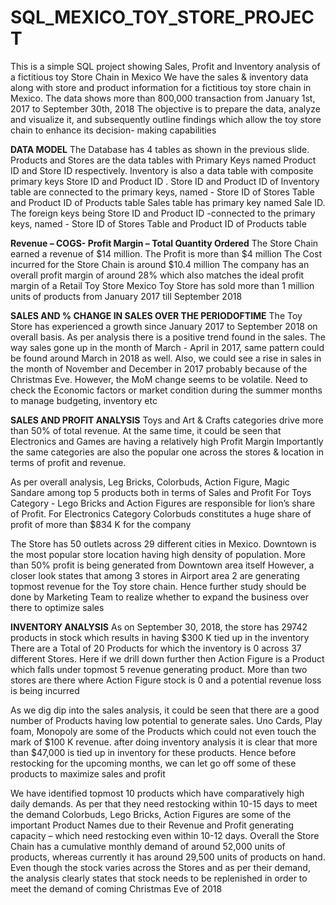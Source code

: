 # SQL_MEXICO_TOY_STORE_PROJECT
This is a simple SQL project showing Sales, Profit and Inventory analysis of a fictitious toy Store Chain in Mexico
We have the sales & inventory data along with
store and product information for a fictitious toy store
chain in Mexico.
The data shows more than 800,000 transaction from
January 1st, 2017 to September 30th, 2018
The objective is to prepare the data, analyze and
visualize it, and subsequently outline findings which
allow the toy store chain to enhance its decision-
making capabilities

**DATA MODEL**
The Database has 4 tables as shown in the previous slide.
Products and Stores are the data tables with Primary Keys
named Product ID and Store ID respectively.
Inventory is also a data table with composite primary keys
Store ID and Product ID . Store ID and Product ID of Inventory
table are connected to the primary keys, named - Store ID of
Stores Table and Product ID of Products table
Sales table has primary key named Sale ID. The foreign keys
being Store ID and Product ID -connected to the primary keys,
named - Store ID of Stores Table and Product ID of Products
table

**Revenue – COGS- Profit Margin – Total Quantity Ordered**
The Store Chain earned a revenue of $14
million.
The Profit is more than $4 million
The Cost incurred for the Store Chain is
around $10.4 million
The company has an overall profit margin of
around 28% which also matches the ideal
profit margin of a Retail Toy Store
Mexico Toy Store has sold more than 1
million units of products from January 2017
till September 2018

**SALES AND % CHANGE IN SALES OVER THE PERIODOFTIME**
The Toy Store has experienced a growth since January 2017 to September 2018 on overall basis. As per analysis there is a positive trend
found in the sales. The way sales gone up in the month of March - April in 2017, same pattern could be found around March in 2018 as well.
Also, we could see a rise in sales in the month of November and December in 2017 probably because of the Christmas Eve. However, the
MoM change seems to be volatile. Need to check the Economic factors or market condition during the summer months to manage
budgeting, inventory etc

**SALES AND PROFIT ANALYSIS**
Toys and Art & Crafts categories drive more than 50% of total revenue. At the same time, it could be seen that Electronics and
Games are having a relatively high Profit Margin
Importantly the same categories are also the popular one across the stores & location in terms of profit and revenue.

As per overall analysis, Leg Bricks, Colorbuds, Action
Figure, Magic Sandare among top 5 products both in
terms of Sales and Profit
For Toys Category - Lego Bricks and Action Figures are
responsible for lion’s share of Profit. For Electronics
Category Colorbuds constitutes a huge share of profit of
more than $834 K for the company

The Store has 50 outlets across 29 different cities in Mexico. Downtown is the most popular store location having high density of
population.
More than 50% profit is being generated from Downtown area itself
However, a closer look states that among 3 stores in Airport area 2 are generating topmost revenue for the Toy store chain. Hence further
study should be done by Marketing Team to realize whether to expand the business over there to optimize sales

**INVENTORY ANALYSIS**
As on September 30, 2018, the store has 29742 products in stock which results in having $300 K
tied up in the inventory
There are a Total of 20 Products for which the inventory is 0 across 37 different Stores. Here if
we drill down further then Action Figure is a Product which falls under topmost 5 revenue
generating product. More than two stores are there where Action Figure stock is 0 and a
potential revenue loss is being incurred

As we dig dip into the sales analysis, it could be seen that there are a good number of Products having low potential to generate sales. Uno
Cards, Play foam, Monopoly are some of the Products which could not even touch the mark of $100 K revenue. after doing inventory
analysis it is clear that more than $47,000 is tied up in inventory for these products. Hence before restocking for the upcoming months, we
can let go off some of these products to maximize sales and profit

We have identified topmost 10 products which have comparatively high daily demands. As per that they need restocking within 10-15
days to meet the demand
Colorbuds, Lego Bricks, Action Figures are some of the important Product Names due to their Revenue and Profit generating capacity –
which need restocking even within 10-12 days.
Overall the Store Chain has a cumulative monthly demand of around 52,000 units of products, whereas currently it has around 29,500
units of products on hand. Even though the stock varies across the Stores and as per their demand, the analysis clearly states that
stock needs to be replenished in order to meet the demand of coming Christmas Eve of 2018

